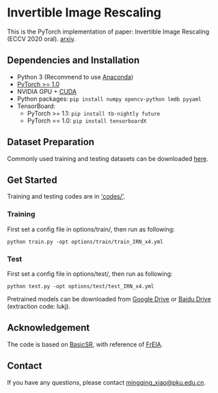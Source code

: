 # Invertible Image Rescaling
This is the PyTorch implementation of paper: Invertible Image Rescaling (ECCV 2020 oral). [arxiv](https://arxiv.org/abs/2005.05650).

## Dependencies and Installation
- Python 3 (Recommend to use [Anaconda](https://www.anaconda.com/download/#linux))
- [PyTorch >= 1.0](https://pytorch.org/)
- NVIDIA GPU + [CUDA](https://developer.nvidia.com/cuda-downloads)
- Python packages: `pip install numpy opencv-python lmdb pyyaml`
- TensorBoard: 
  - PyTorch >= 1.1: `pip install tb-nightly future`
  - PyTorch == 1.0: `pip install tensorboardX`
  
## Dataset Preparation
Commonly used training and testing datasets can be downloaded [here](https://github.com/xinntao/BasicSR/wiki/Prepare-datasets-in-LMDB-format).

## Get Started
Training and testing codes are in ['codes/'](https://github.com/mingqing/Invertible-Image-Rescaling/tree/master/codes/options).

### Training
First set a config file in options/train/, then run as following:

	python train.py -opt options/train/train_IRN_x4.yml

### Test
First set a config file in options/test/, then run as following:

	python test.py -opt options/test/test_IRN_x4.yml

Pretrained models can be downloaded from [Google Drive](https://drive.google.com/drive/folders/1K-DmWU7fO5Rf6EOmeW-8WEmhQQmX1pn7?usp=sharing) or [Baidu Drive](https://pan.baidu.com/s/1U38SjqVlqY5YVMsSFrkTsw) (extraction code: lukj).

## Acknowledgement
The code is based on [BasicSR](https://github.com/xinntao/BasicSR), with reference of [FrEIA](https://github.com/VLL-HD/FrEIA).

## Contact
If you have any questions, please contact <mingqing_xiao@pku.edu.cn>.

